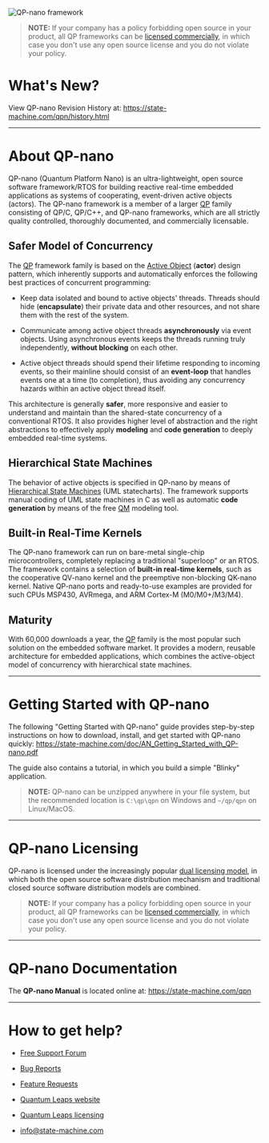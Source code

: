 ![QP-nano framework](https://state-machine.com/img/qpn_banner.jpg)

> **NOTE:** If your company has a policy forbidding open source in your
product, all QP frameworks can be
[licensed commercially](https://state-machine.com/licensing),
in which case you don't use any open source license and you do not violate
your policy.

# What's New?
View QP-nano Revision History at: https://state-machine.com/qpn/history.html

---------------------------------------------------------------------------
# About QP-nano
QP-nano (Quantum Platform Nano) is an ultra-lightweight, open source software
framework/RTOS for building reactive real-time embedded applications
as systems of cooperating, event-driven active objects (actors). The
QP-nano framework is a member of a larger [QP] family consisting of
QP/C, QP/C++, and QP-nano frameworks, which are all strictly quality
controlled, thoroughly documented, and commercially licensable.

## Safer Model of Concurrency
The [QP] framework family is based on the [Active Object] (**actor**)
design pattern, which inherently supports and automatically enforces the
following best practices of concurrent programming:

- Keep data isolated and bound to active objects' threads. Threads should
hide (**encapsulate**) their private data and other resources, and not
share them with the rest of the system.

- Communicate among active object threads **asynchronously** via event
objects. Using asynchronous events keeps the threads running truly
independently, **without blocking** on each other.

- Active object threads should spend their lifetime responding to incoming
events, so their mainline should consist of an **event-loop** that handles
events one at a time (to completion), thus avoiding any concurrency hazards
within an active object thread itself.

This architecture is generally **safer**, more responsive and easier to
understand and maintain than the shared-state concurrency of a conventional
RTOS. It also provides higher level of abstraction and the right
abstractions to effectively apply **modeling** and **code generation** to
deeply embedded real-time systems.

## Hierarchical State Machines
The behavior of active objects is specified in QP-nano by means of
[Hierarchical State Machines] (UML statecharts). The framework
supports manual coding of UML state machines in C as well as automatic
**code generation** by means of the free [QM] modeling tool.

## Built-in Real-Time Kernels
The QP-nano framework can run on bare-metal single-chip microcontrollers,
completely replacing a traditional "superloop" or an RTOS. The framework
contains a selection of **built-in real-time kernels**, such as the
cooperative QV-nano kernel and the preemptive non-blocking QK-nano kernel.
Native QP-nano ports and ready-to-use examples are provided for such CPUs
MSP430, AVRmega, and ARM Cortex-M (M0/M0+/M3/M4).

## Maturity
With 60,000 downloads a year, the [QP] family is the most popular such
solution on the embedded software market. It provides a modern, reusable
architecture for embedded applications, which combines the active-object
model of concurrency with hierarchical state machines.

---------------------------------------------------------------------------
# Getting Started with QP-nano
The following "Getting Started with QP-nano" guide provides step-by-step
instructions on how to download, install, and get started with QP-nano quickly:
https://state-machine.com/doc/AN_Getting_Started_with_QP-nano.pdf

The guide also contains a tutorial, in which you build a simple "Blinky"
application.

> **NOTE:** QP-nano can be unzipped anywhere in your file system, but the
recommended location is `C:\qp\qpn` on Windows and `~/qp/qpn`
on Linux/MacOS.

---------------------------------------------------------------------------
# QP-nano Licensing
QP-nano is licensed under the increasingly popular [dual licensing model](https://state-machine.com/licensing), in which both the open source software distribution mechanism and traditional closed source software distribution models are combined.

> **NOTE:** If your company has a policy forbidding open source in your product, all QP frameworks can be [licensed commercially](https://state-machine.com/licensing), in which case you don't use any open source license and you do not violate your policy.

---------------------------------------------------------------------------
# QP-nano Documentation
The **QP-nano Manual** is located online at: https://state-machine.com/qpn

---------------------------------------------------------------------------
# How to get help?
- [Free Support Forum](https://sourceforge.net/p/qpc/discussion/668726)
- [Bug Reports](https://sourceforge.net/p/qpc/bugs/)
- [Feature Requests](https://sourceforge.net/p/qpc/feature-requests/)
- [Quantum Leaps website](https://state-machine.com)
- [Quantum Leaps licensing](https://state-machine.com/licensing)
- [info@state-machine.com](mailto:info@state-machine.com)

   [QP]: <https://state-machine.com/products/#QP>
   [QM]: <https://state-machine.com/qm>
   [Active Object]: <https://state-machine.com/doc/concepts#Active>
   [Hierarchical State Machines]: <https://state-machine.com/doc/concepts#HSM>
